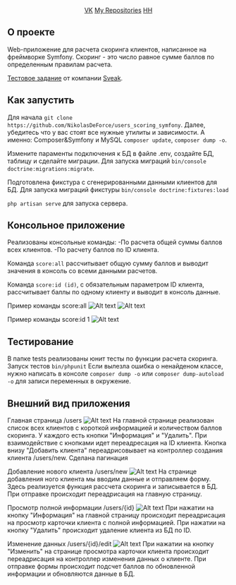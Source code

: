 <p align="center">
<a href="https://vk.com/kolyaliam">VK</a>
<a href="https://github.com/NikolasDeForce">My Repositories</a>
<a href="https://barnaul.hh.ru/resume/16e7dbf2ff0ebd16820039ed1f313543694732">HH</a>

## О проекте

Web-приложение для расчета скоринга клиентов, написанное на фреймворке Symfony. Скоринг - это число равное сумме баллов по определенным правилам расчета.

[Тестовое задание](https://disk.yandex.ru/i/UR7s3hIlXexN0g) от компании [Sveak](https://sveak.com/).

## Как запустить

Для начала `git clone https://github.com/NikolasDeForce/users_scoring_symfony`. Далее, убедитесь что у вас стоят все нужные утилиты и зависимости. А именно: Composer&Symfony и MySQL `composer update`, `composer dump -o`.

Измените параменты подключения к БД в файле .env, создайте БД, таблицу и сделайте миграции. Для запуска миграций `bin/console doctrine:migrations:migrate`.

Подготовлена фикстура с сгенерированными данными клиентов для БД. Для запуска миграций фикстуры `bin/console doctrine:fixtures:load`

`php artisan serve` для запуска сервера.

## Консольное приложение

Реализованы консольные команды:
-По расчета общей суммы баллов всех клиентов.
-По расчету баллов по ID клиента.

Команда `score:all` рассчитывает общую сумму баллов и выводит значения в консоль со всеми данными расчетов.

Команда `score:id (id)`, с обязательным параметром ID клиента, рассчитывает баллы по одному клиенту и выводит в консоль данные.

Пример команды score:all
![Alt text](img/scoreall.png?raw=true "scoreall")
![Alt text](img/scoreallfinish.png?raw=true "scoreallfinish")

Пример команды score:id 1
![Alt text](img/scoreid.png?raw=true "scoreid")

## Тестирование

В папке tests реализованы юнит тесты по функции расчета скоринга. Запуск тестов `bin/phpunit`
Если вылезла ошибка о ненайденом классе, нужно написать в консоле `composer dump -o` или `composer dump-autoload -o` для записи переменных в окружение.

## Внешний вид приложения

Главная страница /users
![Alt text](img/users.png?raw=true "users")
На главной странице реализован список всех клиентов с короткой информацией и количеством баллов скоринга. У каждого есть кнопки "Информация" и "Удалить". При взаимодействие с кнопками идет переадресация на ID клиента. Кнопка внизу "Добавить клиента" переадрисовывает на контроллер создания клиента /users/new.
Сделана пагинация

Добавление нового клиента /users/new
![Alt text](img/new.png?raw=true "new")
На странице добавления ного клиента мы вводим данные и отправляем форму. Здесь реализуется функция рассчета скоринга и записывается в БД. При отправке происходит переадрисация на главную страницу.

Просмотр полной информации /users/{id}
![Alt text](img/data.png?raw=true "data")
При нажатии на кнопку "Информация" на главной страницу происходит переадрисация на просмотр карточки клиента с полной информацией. При нажатии на кнопку "Удалить" происходит удаление клиента из БД по ID.

Изменение данных /users/{id}/edit
![Alt text](img/edit.png?raw=true "edit")
При нажатии на кнопку "Изменить" на странице просмотра карточки клиента происходит переадрисация на контроллер изменения данных о клиенте. При отправке формы происходит подсчет баллов по обновленной информации и обновляются данные в БД.
